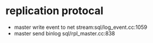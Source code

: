 # replication protocal

- master write event to net stream:sql/log\_event.cc:1059
- master send binlog sql/rpl_master.cc:838
